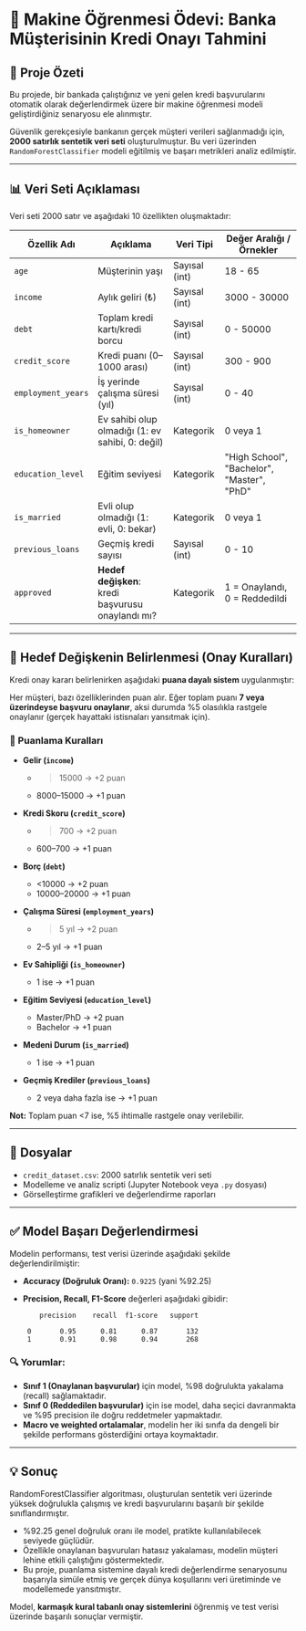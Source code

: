 # 🧠 Makine Öğrenmesi Ödevi: Banka Müşterisinin Kredi Onayı Tahmini

## 📌 Proje Özeti

Bu projede, bir bankada çalıştığınız ve yeni gelen kredi başvurularını otomatik olarak değerlendirmek üzere bir makine öğrenmesi modeli geliştirdiğiniz senaryosu ele alınmıştır.

Güvenlik gerekçesiyle bankanın gerçek müşteri verileri sağlanmadığı için, **2000 satırlık sentetik veri seti** oluşturulmuştur. Bu veri üzerinden `RandomForestClassifier` modeli eğitilmiş ve başarı metrikleri analiz edilmiştir.

---

## 📊 Veri Seti Açıklaması

Veri seti 2000 satır ve aşağıdaki 10 özellikten oluşmaktadır:

| Özellik Adı          | Açıklama                                                | Veri Tipi     | Değer Aralığı / Örnekler               |
|----------------------|----------------------------------------------------------|---------------|----------------------------------------|
| `age`                | Müşterinin yaşı                                          | Sayısal (int) | 18 - 65                                |
| `income`             | Aylık geliri (₺)                                         | Sayısal (int) | 3000 - 30000                           |
| `debt`               | Toplam kredi kartı/kredi borcu                           | Sayısal (int) | 0 - 50000                              |
| `credit_score`       | Kredi puanı (0–1000 arası)                               | Sayısal (int) | 300 - 900                              |
| `employment_years`   | İş yerinde çalışma süresi (yıl)                         | Sayısal (int) | 0 - 40                                 |
| `is_homeowner`       | Ev sahibi olup olmadığı (1: ev sahibi, 0: değil)         | Kategorik     | 0 veya 1                               |
| `education_level`    | Eğitim seviyesi                                          | Kategorik     | "High School", "Bachelor", "Master", "PhD" |
| `is_married`         | Evli olup olmadığı (1: evli, 0: bekar)                   | Kategorik     | 0 veya 1                               |
| `previous_loans`     | Geçmiş kredi sayısı                                      | Sayısal (int) | 0 - 10                                 |
| `approved`           | **Hedef değişken**: kredi başvurusu onaylandı mı?        | Kategorik     | 1 = Onaylandı, 0 = Reddedildi          |

---

## 🎯 Hedef Değişkenin Belirlenmesi (Onay Kuralları)

Kredi onay kararı belirlenirken aşağıdaki **puana dayalı sistem** uygulanmıştır:

Her müşteri, bazı özelliklerinden puan alır. Eğer toplam puanı **7 veya üzerindeyse başvuru onaylanır**, aksi durumda %5 olasılıkla rastgele onaylanır (gerçek hayattaki istisnaları yansıtmak için).

### 🧮 Puanlama Kuralları

- **Gelir (`income`)**
  - >15000 → +2 puan
  - 8000–15000 → +1 puan

- **Kredi Skoru (`credit_score`)**
  - >700 → +2 puan
  - 600–700 → +1 puan

- **Borç (`debt`)**
  - <10000 → +2 puan
  - 10000–20000 → +1 puan

- **Çalışma Süresi (`employment_years`)**
  - >5 yıl → +2 puan
  - 2–5 yıl → +1 puan

- **Ev Sahipliği (`is_homeowner`)**
  - 1 ise → +1 puan

- **Eğitim Seviyesi (`education_level`)**
  - Master/PhD → +2 puan
  - Bachelor → +1 puan

- **Medeni Durum (`is_married`)**
  - 1 ise → +1 puan

- **Geçmiş Krediler (`previous_loans`)**
  - 2 veya daha fazla ise → +1 puan

**Not:** Toplam puan <7 ise, %5 ihtimalle rastgele onay verilebilir.

---

## 📁 Dosyalar

- `credit_dataset.csv`: 2000 satırlık sentetik veri seti
- Modelleme ve analiz scripti (Jupyter Notebook veya `.py` dosyası)
- Görselleştirme grafikleri ve değerlendirme raporları

---

## ✅ Model Başarı Değerlendirmesi

Modelin performansı, test verisi üzerinde aşağıdaki şekilde değerlendirilmiştir:

- **Accuracy (Doğruluk Oranı):** `0.9225` (yani %92.25)
- **Precision, Recall, F1-Score** değerleri aşağıdaki gibidir:

          precision    recall  f1-score   support

       0       0.95      0.81      0.87       132
       1       0.91      0.98      0.94       268




### 🔍 Yorumlar:

- **Sınıf 1 (Onaylanan başvurular)** için model, %98 doğrulukta yakalama (recall) sağlamaktadır.
- **Sınıf 0 (Reddedilen başvurular)** için ise model, daha seçici davranmakta ve %95 precision ile doğru reddetmeler yapmaktadır.
- **Macro ve weighted ortalamalar**, modelin her iki sınıfa da dengeli bir şekilde performans gösterdiğini ortaya koymaktadır.

---

## 💡 Sonuç

RandomForestClassifier algoritması, oluşturulan sentetik veri üzerinde yüksek doğrulukla çalışmış ve kredi başvurularını başarılı bir şekilde sınıflandırmıştır.

- %92.25 genel doğruluk oranı ile model, pratikte kullanılabilecek seviyede güçlüdür.
- Özellikle onaylanan başvuruları hatasız yakalaması, modelin müşteri lehine etkili çalıştığını göstermektedir.
- Bu proje, puanlama sistemine dayalı kredi değerlendirme senaryosunu başarıyla simüle etmiş ve gerçek dünya koşullarını veri üretiminde ve modellemede yansıtmıştır.

Model, **karmaşık kural tabanlı onay sistemlerini** öğrenmiş ve test verisi üzerinde başarılı sonuçlar vermiştir.

